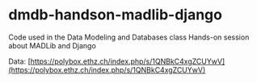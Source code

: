 # dmdb-handson-madlib-django
Code used in the Data Modeling and Databases class Hands-on session about MADLib and Django

Data: [https://polybox.ethz.ch/index.php/s/1QNBkC4xgZCUYwV](https://polybox.ethz.ch/index.php/s/1QNBkC4xgZCUYwV)
